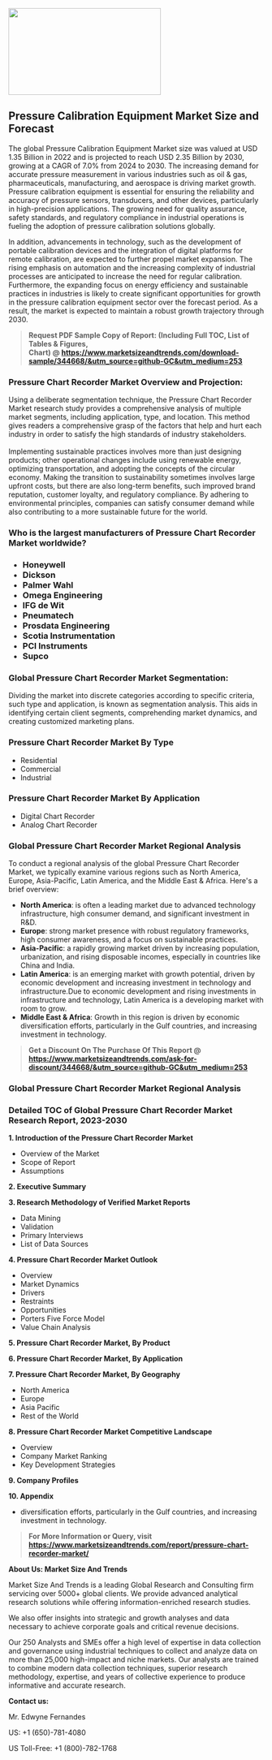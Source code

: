 <p><img class="alignnone size-medium wp-image-20088" src="https://ffe5etoiles.com/wp-content/uploads/2024/12/MST1-300x171.png" alt="" width="300" height="171" /></p><h2>Pressure Calibration Equipment Market Size and Forecast</h2><p>The global Pressure Calibration Equipment Market size was valued at USD 1.35 Billion in 2022 and is projected to reach USD 2.35 Billion by 2030, growing at a CAGR of 7.0% from 2024 to 2030. The increasing demand for accurate pressure measurement in various industries such as oil & gas, pharmaceuticals, manufacturing, and aerospace is driving market growth. Pressure calibration equipment is essential for ensuring the reliability and accuracy of pressure sensors, transducers, and other devices, particularly in high-precision applications. The growing need for quality assurance, safety standards, and regulatory compliance in industrial operations is fueling the adoption of pressure calibration solutions globally.</p><p>In addition, advancements in technology, such as the development of portable calibration devices and the integration of digital platforms for remote calibration, are expected to further propel market expansion. The rising emphasis on automation and the increasing complexity of industrial processes are anticipated to increase the need for regular calibration. Furthermore, the expanding focus on energy efficiency and sustainable practices in industries is likely to create significant opportunities for growth in the pressure calibration equipment sector over the forecast period. As a result, the market is expected to maintain a robust growth trajectory through 2030.</p></p><blockquote id="" class=""><strong>Request PDF Sample Copy of Report: (Including Full TOC, List of Tables &amp; Figures, Chart)&nbsp;@&nbsp;<strong><a href="https://www.marketsizeandtrends.com/download-sample/344668/&utm_source=github-GC&utm_medium=253" target="_blank">https://www.marketsizeandtrends.com/download-sample/344668/&utm_source=github-GC&utm_medium=253</a></strong></strong></blockquote><h3 id="" class="">Pressure Chart Recorder Market&nbsp;Overview and Projection:</h3><p id="" class="">Using a deliberate segmentation technique, the Pressure Chart Recorder Market research study provides a comprehensive analysis of multiple market segments, including application, type, and location. This method gives readers a comprehensive grasp of the factors that help and hurt each industry in order to satisfy the high standards of industry stakeholders. <br /> <br />Implementing sustainable practices involves more than just designing products; other operational changes include using renewable energy, optimizing transportation, and adopting the concepts of the circular economy. Making the transition to sustainability sometimes involves large upfront costs, but there are also long-term benefits, such improved brand reputation, customer loyalty, and regulatory compliance. By adhering to environmental principles, companies can satisfy consumer demand while also contributing to a more sustainable future for the world.</p><h3 id="" class="">Who is the largest manufacturers of&nbsp;Pressure Chart Recorder Market worldwide?</h3><h3 class=""><p><ul><li>Honeywell </li><li> Dickson </li><li> Palmer Wahl </li><li> Omega Engineering </li><li> IFG de Wit </li><li> Pneumatech </li><li> Prosdata Engineering </li><li> Scotia Instrumentation </li><li> PCI Instruments </li><li> Supco</li></ul></p></h3><h3 id="" class="">Global&nbsp;Pressure Chart Recorder Market Segmentation:</h3><p id="" class="">Dividing the market into discrete categories according to specific criteria, such type and application, is known as segmentation analysis. This aids in identifying certain client segments, comprehending market dynamics, and creating customized marketing plans.</p><h3 id="" class="">Pressure Chart Recorder Market&nbsp;By Type</h3><p><p><ul><li>Residential</li><li> Commercial</li><li> Industrial</p></li></ul></p></p><h3 id="" class="">Pressure Chart Recorder Market&nbsp;By Application</h3><p class=""><p><ul><li>Digital Chart Recorder</li><li> Analog Chart Recorder</li></ul></p></p><h3 id="" class="">Global Pressure Chart Recorder Market Regional Analysis</h3><p id="" class="">To conduct a regional analysis of the global Pressure Chart Recorder Market, we typically examine various regions such as North America, Europe, Asia-Pacific, Latin America, and the Middle East &amp; Africa. Here's a brief overview:</p><ul><li><strong>North America</strong>: is often a leading market due to advanced technology infrastructure, high consumer demand, and significant investment in R&amp;D.</li><li><strong>Europe</strong>: strong market presence with robust regulatory frameworks, high consumer awareness, and a focus on sustainable practices.</li><li><strong>Asia-Pacific</strong>: a rapidly growing market driven by increasing population, urbanization, and rising disposable incomes, especially in countries like China and India.</li><li><strong>Latin America</strong>: is an emerging market with growth potential, driven by economic development and increasing investment in technology and infrastructure.Due to economic development and rising investments in infrastructure and technology, Latin America is a developing market with room to grow.</li><li><strong>Middle East &amp; Africa</strong>: Growth in this region is driven by economic diversification efforts, particularly in the Gulf countries, and increasing investment in technology.</li></ul><blockquote id="" class=""><strong>Get a Discount On The Purchase Of This Report @ <strong><a href="https://www.marketsizeandtrends.com/ask-for-discount/344668/&utm_source=github-GC&utm_medium=253" target="_blank">https://www.marketsizeandtrends.com/ask-for-discount/344668/&utm_source=github-GC&utm_medium=253</a></strong></strong></blockquote><h3 id="" class="">Global Pressure Chart Recorder Market Regional Analysis</h3><h3 id="" class="">Detailed TOC of Global Pressure Chart Recorder Market Research Report, 2023-2030</h3><p id="" class=""><strong>1. Introduction of the Pressure Chart Recorder Market</strong></p><ul><li>Overview of the Market</li><li>Scope of Report</li><li>Assumptions</li></ul><p id="" class=""><strong>2. Executive Summary</strong></p><p id="" class=""><strong>3. Research Methodology of Verified Market Reports</strong></p><ul><li>Data Mining</li><li>Validation</li><li>Primary Interviews</li><li>List of Data Sources</li></ul><p id="" class=""><strong>4. Pressure Chart Recorder Market Outlook</strong></p><ul><li>Overview</li><li>Market Dynamics</li><li>Drivers</li><li>Restraints</li><li>Opportunities</li><li>Porters Five Force Model</li><li>Value Chain Analysis</li></ul><p id="" class=""><strong>5. Pressure Chart Recorder Market, By Product</strong></p><p id="" class=""><strong>6. Pressure Chart Recorder Market, By Application</strong></p><p id="" class=""><strong>7. Pressure Chart Recorder Market, By Geography</strong></p><ul><li>North America</li><li>Europe</li><li>Asia Pacific</li><li>Rest of the World</li></ul><p id="" class=""><strong>8. Pressure Chart Recorder Market Competitive Landscape</strong></p><ul><li>Overview</li><li>Company Market Ranking</li><li>Key Development Strategies</li></ul><p id="" class=""><strong>9. Company Profiles</strong></p><p id="" class=""><strong>10. Appendix</strong></p><ul><li>diversification efforts, particularly in the Gulf countries, and increasing investment in technology.</li></ul><blockquote id="" class=""><strong>For More Information or Query, visit <strong><strong><a href="https://www.marketsizeandtrends.com/report/pressure-chart-recorder-market/" target="_blank">https://www.marketsizeandtrends.com/report/pressure-chart-recorder-market/</a></strong></strong></strong></blockquote><p id="" class=""><strong>About Us: Market Size And Trends</strong></p><p id="" class="">Market Size And Trends is a leading Global Research and Consulting firm servicing over 5000+ global clients. We provide advanced analytical research solutions while offering information-enriched research studies.</p><p id="" class="">We also offer insights into strategic and growth analyses and data necessary to achieve corporate goals and critical revenue decisions.</p><p id="" class="">Our 250 Analysts and SMEs offer a high level of expertise in data collection and governance using industrial techniques to collect and analyze data on more than 25,000 high-impact and niche markets. Our analysts are trained to combine modern data collection techniques, superior research methodology, expertise, and years of collective experience to produce informative and accurate research.</p><p id="" class=""><strong>Contact us:</strong></p><p id="" class="">Mr. Edwyne Fernandes</p><p id="" class="">US: +1 (650)-781-4080</p><p id="" class="">US Toll-Free: +1 (800)-782-1768</p>
